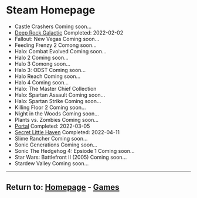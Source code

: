 # Steam Homepage

- Castle Crashers Coming soon...
- [Deep Rock Galactic](/Games/Steam/DeepRockGalactic) Completed: 2022-02-02
- Fallout: New Vegas Coming soon...
- Feeding Frenzy 2 Comong soon...
- Halo: Combat Evolved Coming soon...
- Halo 2 Coming soon...
- Halo 3 Comong soon...
- Halo 3: ODST Coming soon...
- Halo Reach Coming soon...
- Halo 4 Coming soon...
- Halo: The Master Chief Collection
- Halo: Spartan Assault Coming soon...
- Halo: Spartan Strike Coming soon...
- Killing Floor 2 Coming soon...
- Night in the Woods Coming soon...
- Plants vs. Zombies Coming soon...
- [Portal](/Games/Steam/Portal) Completed: 2022-03-05
- [Secret Little Haven](/Games/Steam/SecretLittleHaven) Completed: 2022-04-11
- Slime Rancher Coming soon...
- Sonic Generations Coming soon...
- Sonic The Hedgehog 4: Epsiode 1 Coming soon...
- Star Wars: Battlefront II (2005) Coming soon...
- Stardew Valley Coming soon...

* * *
## Return to: [Homepage](/index) - [Games](/Games/Home)